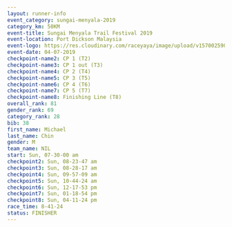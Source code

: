 ```yaml
---
layout: runner-info 
event_category: sungai-menyala-2019 
category_km: 50KM 
event-title: Sungai Menyala Trail Festival 2019 
event-location: Port Dickson Malaysia 
event-logo: https://res.cloudinary.com/raceyaya/image/upload/v1570025907/logo/smft_rwzxh1.jpg 
event-date: 04-07-2019 
checkpoint-name2: CP 1 (T2) 
checkpoint-name3: CP 1 out (T3) 
checkpoint-name4: CP 2 (T4) 
checkpoint-name5: CP 3 (T5) 
checkpoint-name6: CP 4 (T6) 
checkpoint-name7: CP 5 (T7) 
checkpoint-name8: Finishing Line (T8) 
overall_rank: 81
gender_rank: 69
category_rank: 28
bib: 38
first_name: Michael
last_name: Chin
gender: M
team_name: NIL
start: Sun, 07-30-00 am
checkpoint2: Sun, 08-23-47 am
checkpoint3: Sun, 08-28-17 am
checkpoint4: Sun, 09-57-09 am
checkpoint5: Sun, 10-44-24 am
checkpoint6: Sun, 12-17-53 pm
checkpoint7: Sun, 01-18-54 pm
checkpoint8: Sun, 04-11-24 pm
race_time: 8-41-24
status: FINISHER
---
```


